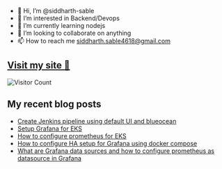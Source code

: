 - 👋 Hi, I’m @siddharth-sable
- 👀 I’m interested in Backend/Devops
- 🌱 I’m currently learning nodejs
- 💞️ I’m looking to collaborate on anything
- 📫 How to reach me siddharth.sable4618@gmail.com 

## [Visit my site 🚀](https://sidsabale.com)
![Visitor Count](https://profile-counter.glitch.me/siddharth-sable/count.svg)

## My recent blog posts
<!-- HASHNODE:START -->
- [Create Jenkins pipeline using default UI and blueocean](https://siddo.hashnode.dev/create-jenkins-pipeline-using-default-ui-and-blueocean)
- [Setup Grafana for EKS](https://siddo.hashnode.dev/setup-grafana-for-eks)
- [How to configure prometheus for EKS](https://siddo.hashnode.dev/how-to-configure-prometheus-for-eks)
- [How to configure HA setup for Grafana using docker compose](https://siddo.hashnode.dev/ha-setup-for-grafana-using-docker-compose)
- [What are Grafana data sources and how to configure prometheus as datasource in Grafana](https://siddo.hashnode.dev/grafana-data-sources-and-how-to-configure-prometheus-as-datasource-in-grafana)
<!-- HASHNODE:END -->


